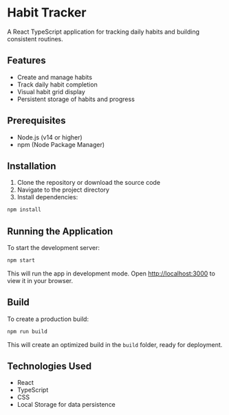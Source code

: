 # Habit Tracker

A React TypeScript application for tracking daily habits and building consistent routines.

## Features

- Create and manage habits
- Track daily habit completion
- Visual habit grid display
- Persistent storage of habits and progress

## Prerequisites

- Node.js (v14 or higher)
- npm (Node Package Manager)

## Installation

1. Clone the repository or download the source code
2. Navigate to the project directory
3. Install dependencies:
```bash
npm install
```

## Running the Application

To start the development server:
```bash
npm start
```

This will run the app in development mode. Open [http://localhost:3000](http://localhost:3000) to view it in your browser.

## Build

To create a production build:
```bash
npm run build
```

This will create an optimized build in the `build` folder, ready for deployment.

## Technologies Used

- React
- TypeScript
- CSS
- Local Storage for data persistence
